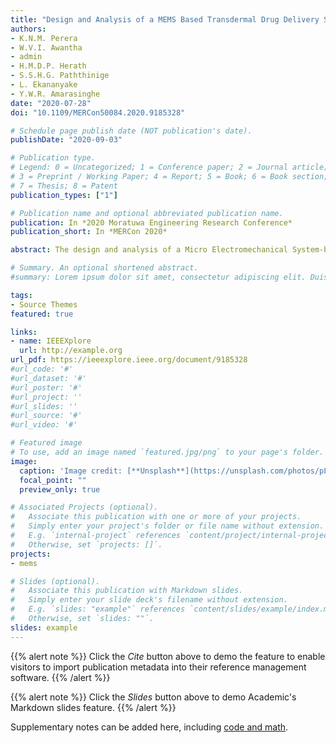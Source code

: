 ```yaml
---
title: "Design and Analysis of a MEMS Based Transdermal Drug Delivery System"
authors:
- K.N.M. Perera
- W.V.I. Awantha
- admin
- H.M.D.P. Herath
- S.S.H.G. Paththinige
- L. Ekananyake
- Y.W.R. Amarasinghe
date: "2020-07-28"
doi: "10.1109/MERCon50084.2020.9185328"

# Schedule page publish date (NOT publication's date).
publishDate: "2020-09-03"

# Publication type.
# Legend: 0 = Uncategorized; 1 = Conference paper; 2 = Journal article;
# 3 = Preprint / Working Paper; 4 = Report; 5 = Book; 6 = Book section;
# 7 = Thesis; 8 = Patent
publication_types: ["1"]

# Publication name and optional abbreviated publication name.
publication: In *2020 Moratuwa Engineering Research Conference*
publication_short: In *MERCon 2020*

abstract: The design and analysis of a Micro Electromechanical System-based (MEMS-based) Transdermal Drug Delivery System are presented in the research article. A conceptual design for the delivery of Levodopa was proposed by the authors. Major components of the system were identified as a microfluidic pump, microneedle array and the microfluidic channels connecting the system. The working principles of these components were selected according to the persisting requirements and design considerations. Simulations were conducted to evaluate the performance and to optimize the design of the system. A fabrication method for the system was proposed by the authors as a stacked layer. The results of the simulations conducted were presented. The simulations show positive results with the performance of the system and do not suggest a mode of mechanical failure of the system at the given boundary conditions. The paper concludes with recommendations for future work.

# Summary. An optional shortened abstract.
#summary: Lorem ipsum dolor sit amet, consectetur adipiscing elit. Duis posuere tellus ac convallis placerat. Proin tincidunt magna sed ex sollicitudin condimentum.

tags:
- Source Themes
featured: true

links:
- name: IEEEXplore
  url: http://example.org
url_pdf: https://ieeexplore.ieee.org/document/9185328
#url_code: '#'
#url_dataset: '#'
#url_poster: '#'
#url_project: ''
#url_slides: ''
#url_source: '#'
#url_video: '#'

# Featured image
# To use, add an image named `featured.jpg/png` to your page's folder. 
image:
  caption: 'Image credit: [**Unsplash**](https://unsplash.com/photos/pLCdAaMFLTE)'
  focal_point: ""
  preview_only: true

# Associated Projects (optional).
#   Associate this publication with one or more of your projects.
#   Simply enter your project's folder or file name without extension.
#   E.g. `internal-project` references `content/project/internal-project/index.md`.
#   Otherwise, set `projects: []`.
projects:
- mems

# Slides (optional).
#   Associate this publication with Markdown slides.
#   Simply enter your slide deck's filename without extension.
#   E.g. `slides: "example"` references `content/slides/example/index.md`.
#   Otherwise, set `slides: ""`.
slides: example
---
```


{{% alert note %}}
Click the *Cite* button above to demo the feature to enable visitors to import publication metadata into their reference management software.
{{% /alert %}}

{{% alert note %}}
Click the *Slides* button above to demo Academic's Markdown slides feature.
{{% /alert %}}

Supplementary notes can be added here, including [code and math](https://sourcethemes.com/academic/docs/writing-markdown-latex/).

